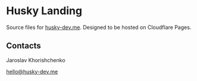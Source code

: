 # Husky Landing

Source files for [husky-dev.me](https://husky-dev.me). Designed to be hosted on Cloudflare Pages.

## Contacts

Jaroslav Khorishchenko

[hello@husky-dev.me](mailto:hello@husky-dev.me)
